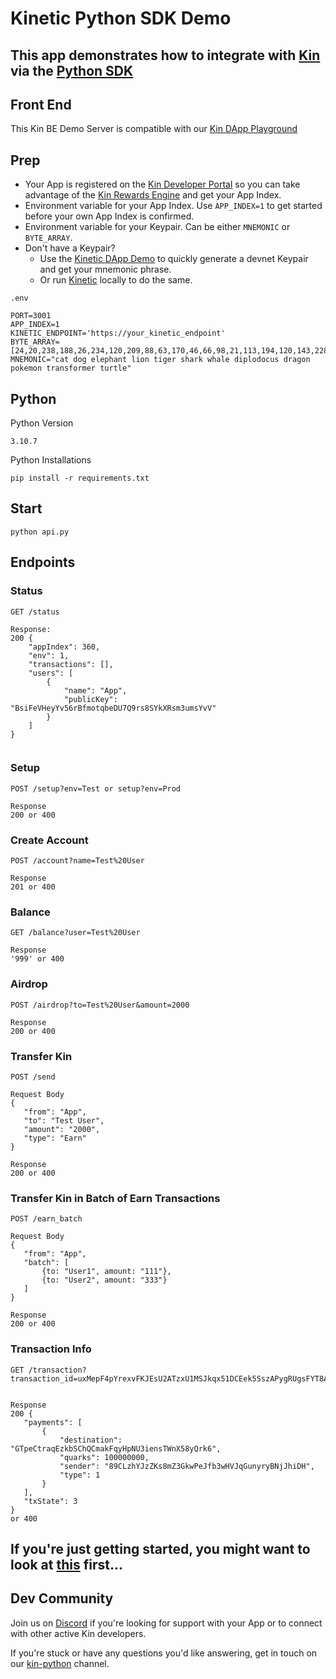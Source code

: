 # Kinetic Python SDK Demo


## This app demonstrates how to integrate with [Kin](https://developer.kin.org/) via the [Python SDK](https://github.com/kin-labs/kinetic-python-sdk)



## Front End
This Kin BE Demo Server is compatible with our [Kin DApp Playground](https://github.com/kin-starters/kin-dapp-playground)

## Prep
- Your App is registered on the [Kin Developer Portal](https://portal.kin.org/) so you can take advantage of the [Kin Rewards Engine](https://developer.kin.org/docs/the-kre-explained/) and get your App Index. 
- Environment variable for your App Index. Use `APP_INDEX=1` to get started before your own App Index is confirmed.
- Environment variable for your Keypair. Can be either `MNEMONIC` or `BYTE_ARRAY`. 
- Don't have a Keypair? 
    - Use the [Kinetic DApp Demo](https://github.com/kin-starters/kin-dapp-kinetic) to quickly generate a devnet Keypair and get your mnemonic phrase.
    - Or run [Kinetic](https://developer.kin.org/docs/developers/kinetic-deployment#running-kinetic-locally) locally to do the same.

`.env`

```
PORT=3001
APP_INDEX=1
KINETIC_ENDPOINT='https://your_kinetic_endpoint'
BYTE_ARRAY=[24,20,238,188,26,234,120,209,88,63,170,46,66,98,21,113,194,120,143,228,231,37,91,0,242,32,180,99,243,179,57,144,11,233,235,235,203,20,105,33,47,140,152,253,12,148,72,175,141,253,242,110,225,110,21,211,118,87,99,99,99,99,99,99]
MNEMONIC="cat dog elephant lion tiger shark whale diplodocus dragon pokemon transformer turtle"
```

## Python

Python Version
```
3.10.7
```

Python Installations

```
pip install -r requirements.txt
```

## Start

```
python api.py
```

## Endpoints
### Status
```
GET /status

Response:
200 {
    "appIndex": 360,
    "env": 1,
    "transactions": [],
    "users": [
        {
            "name": "App",
            "publicKey": "BsiFeVHeyYv56rBfmotqbeDU7Q9rs8SYkXRsm3umsYvV"
        }
    ]
}


```

### Setup
 ```
 POST /setup?env=Test or setup?env=Prod

Response
200 or 400
```
### Create Account
 ```
 POST /account?name=Test%20User

Response
201 or 400
```
### Balance
 ```
 GET /balance?user=Test%20User

Response
'999' or 400
```
### Airdrop
 ```
 POST /airdrop?to=Test%20User&amount=2000

Response
200 or 400
```
### Transfer Kin
 ```
 POST /send

 Request Body
 {
    "from": "App",
    "to": "Test User",
    "amount": "2000",
    "type": "Earn"
}

Response
200 or 400
```
### Transfer Kin in Batch of Earn Transactions
 ```
 POST /earn_batch

 Request Body
 {
    "from": "App",
    "batch": [
        {to: "User1", amount: "111"}, 
        {to: "User2", amount: "333"}
    ]
}

Response
200 or 400
```
### Transaction Info
 ```
 GET /transaction?transaction_id=uxMepF4pYrexvFKJEsU2ATzxU1MSJkqx51DCEek5SszAPygRUgsFYT8Ai6yJYLyKBJuqTd4sBnsC9wDWpCFWXi4


Response
200 {
    "payments": [
        {
            "destination": "GTpeCtraqEzkbSChQCmakFqyHpNU3iensTWnX58yQrk6",
            "quarks": 100000000,
            "sender": "89CLzhYJzZKs8mZ3GkwPeJfb3wHVJqGunyryBNjJhiDH",
            "type": 1
        }
    ],
    "txState": 3
} 
or 400
```

## If you're just getting started, you might want to look at [this](https://developer.kin.org/docs/developers) first...

## Dev Community
Join us on [Discord](https://discord.com/invite/kdRyUNmHDn) if you're looking for support with your App or to connect with other active Kin developers.

If you're stuck or have any questions you'd like answering, get in touch on our [kin-python](https://discord.com/channels/808859554997469244/811117079268818964) channel.
